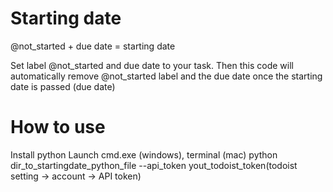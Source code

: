 Starting date
=============

@not_started + due date = starting date

Set label @not_started and due date to your task. Then this code will automatically remove @not_started label and the due date once the starting date is passed (due date)

How to use
=========

Install python
Launch cmd.exe (windows), terminal (mac) 
python dir_to_startingdate_python_file --api_token yout_todoist_token(todoist setting -> account -> API token)